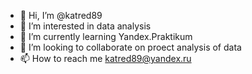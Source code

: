 - 👋 Hi, I’m @katred89
- 👀 I’m interested in data analysis
- 🌱 I’m currently learning Yandex.Praktikum
- 💞️ I’m looking to collaborate on proect analysis of data
- 📫 How to reach me katred89@yandex.ru

<!---
katred89/katred89 is a ✨ special ✨ repository because its `README.md` (this file) appears on your GitHub profile.
You can click the Preview link to take a look at your changes.
--->
